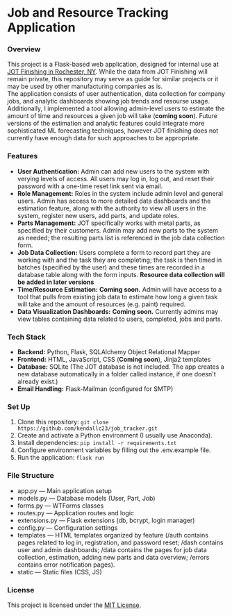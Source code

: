 # Job and Resource Tracking Application
### Overview
This project is a Flask-based web application, designed for internal use at [JOT Finishing in Rochester, NY](https://www.mapquest.com/us/new-york/jot-finishing-413254536). While the data from JOT Finishing will remain private, this repository may serve as guide for similar projects or it may be used by other manufacturing companies as is.  
The application consists of user authentication, data collection for company jobs, and analytic dashboards showing job trends and resourse usage. Additionally, I implemented a tool allowing admin-level users to estimate the amount of time and resources a given job will take (**coming soon**). Future versions of the estimation and analytic features could integrate more sophisticated ML forecasting techniques, however JOT finishing does not currently have enough data for such approaches to be appropriate.

### Features
- **User Authentication:** Admin can add new users to the system with verying levels of access. All users may log in, log out, and reset their password with a one-time reset link sent via email. 
- **Role Management:** Roles in the system include admin level and general users. Admin has access to more detailed data dashboards and the estimation feature, along with the authority to view all users in the system, register new users, add parts, and update roles.
- **Parts Management:** JOT specifically works with metal parts, as specified by their customers. Admin may add new parts to the system as needed; the resulting parts list is referenced in the job data collection form.
- **Job Data Collection:** Users complete a form to record part they are working with and the task they are completing; the task is then timed in batches (specified by the user) and these times are recorded in a database table along with the form inputs. **Resource data collection will be added in later versions**
- **Time/Resource Estimation:** **Coming soon.** Admin will have access to a tool that pulls from existing job data to estimate how long a given task will take and the amount of resources (e.g. paint) required.
- **Data Visualization Dashboards:** **Coming soon.** Currently admins may view tables containing data related to users, completed, jobs and parts.

### Tech Stack
- **Backend:** Python, Flask, SQLAlchemy Object Relational Mapper
- **Frontend:** HTML, JavaScript, CSS (**Coming soon**), Jinja2 templates
- **Database:** SQLite (The JOT database is not included. The app creates a new database automatically in a folder called instance, if one doesn't already exist.)
- **Email Handling:** Flask-Mailman (configured for SMTP)


### Set Up
1. Clone this repository:
   ```git clone https://github.com/kendallc23/job_tracker.git```
2. Create and activate a Python environment (I usually use Anaconda).
3. Install dependencies:
   ``` pip install -r requirements.txt ```
4. Configure environment variables by filling out the .env.example file.
5. Run the application:
   ```flask run```

### File Structure
- app.py — Main application setup
- models.py — Database models (User, Part, Job)
- forms.py — WTForms classes
- routes.py — Application routes and logic
- extensions.py — Flask extensions (db, bcrypt, login manager)
- config.py — Configuration settings
- templates — HTML templates organized by feature (/auth contains pages related to log in, registration, and password reset; /dash contains user and admin dashboards; /data contains the pages for job data collection, estimation, adding new parts and data overview; /errors contains error notification pages).
- static — Static files (CSS, JS)

### License
This project is licensed under the [MIT License](LICENSE).

